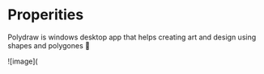 # Properities
Polydraw is windows desktop app that helps creating art and design using shapes and polygones 🤩

![image](
